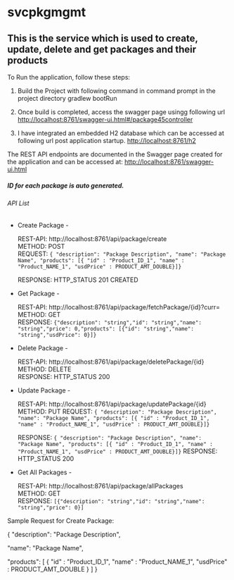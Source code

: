 # svcpkgmgmt

## This is the service which is used to create, update, delete and get packages and their products

To Run the application, follow these steps:


1.  Build the Project with following command in command prompt in the project directory
	gradlew bootRun
2.  Once build is completed, access the swagger page usingg following url
	<http://localhost:8761/swagger-ui.html#/package45controller>

3.	I have integrated an embedded H2 database which can be accessed at following url post application startup.
	<http://localhost:8761/h2>	
	


The REST API endpoints are documented in the Swagger page created for the application and can be accessed at:
<http://localhost:8761/swagger-ui.html>


#####  ID for each package is auto generated.

###### API List



*   Create Package -
   
	REST-API: http://localhost:8761/api/package/create   
	METHOD: POST   
	REQUEST: `{ "description": "Package Description", "name": "Package Name", "products": [{ "id" : "Product_ID_1", "name" : "Product_NAME_1", "usdPrice" : PRODUCT_AMT_DOUBLE}]}`
    
	RESPONSE: HTTP_STATUS 201 CREATED


*   Get Package -

	REST-API: http://localhost:8761/api/package/fetchPackage/{id}?curr=<CURRENCY>   
	METHOD: GET   
	RESPONSE: `{"description": "string","id": "string","name": "string","price": 0,"products": [{"id": "string","name": "string","usdPrice": 0}]}`    
	

*   Delete Package - 
  
	REST-API: http://localhost:8761/api/package/deletePackage/{id}
	METHOD: DELETE   
	RESPONSE: HTTP_STATUS 200     


*   Update Package -

	REST-API: http://localhost:8761/api/package/updatePackage/{id}
	METHOD: PUT
	REQUEST: `{ "description": "Package Description", "name": "Package Name", "products": [{ "id" : "Product_ID_1", "name" : "Product_NAME_1", "usdPrice" : PRODUCT_AMT_DOUBLE}]}`
    
	RESPONSE: `{ "description": "Package Description", "name": "Package Name", "products": [{ "id" : "Product_ID_1", "name" : "Product_NAME_1", "usdPrice" : PRODUCT_AMT_DOUBLE}]}`
	RESPONSE: HTTP_STATUS 200     


*   Get All Packages -   

	REST-API: http://localhost:8761/api/package/allPackages   
	METHOD: GET   
	RESPONSE: `[{"description": "string","id": "string","name": "string","price": 0}]` 
	




Sample Request for Create Package:

{
  "description": "Package Description",
  
  "name": "Package Name",
  
  "products": [
   {
  "id" : "Product_ID_1",
  "name" : "Product_NAME_1",
  "usdPrice" : PRODUCT_AMT_DOUBLE
	}
  ]
}

